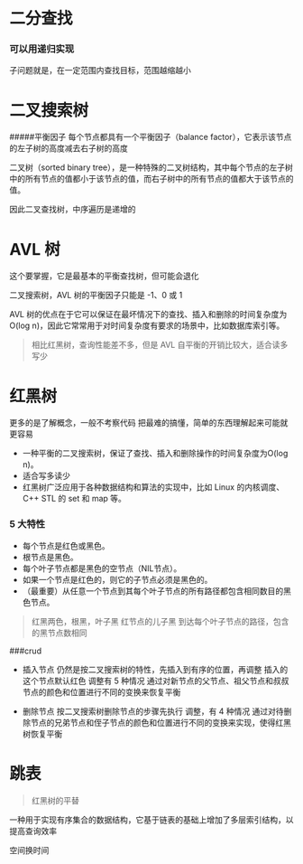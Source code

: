 # 二分查找

### 可以用递归实现
子问题就是，在一定范围内查找目标，范围越缩越小


# 二叉搜索树

#####平衡因子
每个节点都具有一个平衡因子（balance factor），它表示该节点的左子树的高度减去右子树的高度

二叉树（sorted binary tree），是一种特殊的二叉树结构，其中每个节点的左子树中的所有节点的值都小于该节点的值，而右子树中的所有节点的值都大于该节点的值。

因此二叉查找树，中序遍历是递增的

# AVL 树

这个要掌握，它是最基本的平衡查找树，但可能会退化

二叉搜索树，AVL 树的平衡因子只能是 -1、0 或 1

AVL 树的优点在于它可以保证在最坏情况下的查找、插入和删除的时间复杂度为 O(log n)，因此它常常用于对时间复杂度有要求的场景中，比如数据库索引等。

> 相比红黑树，查询性能差不多，但是 AVL 自平衡的开销比较大，适合读多写少





# 红黑树

更多的是了解概念，一般不考察代码
把最难的搞懂，简单的东西理解起来可能就更容易

* 一种平衡的二叉搜索树，保证了查找、插入和删除操作的时间复杂度为O(log n)。
* 适合写多读少
* 红黑树广泛应用于各种数据结构和算法的实现中，比如 Linux 的内核调度、C++ STL 的 set 和 map 等。

### 5 大特性
- 每个节点是红色或黑色。
- 根节点是黑色。
- 每个叶子节点都是黑色的空节点（NIL节点）。
- 如果一个节点是红色的，则它的子节点必须是黑色的。
- （最重要）从任意一个节点到其每个叶子节点的所有路径都包含相同数目的黑色节点。

> 红黑两色，根黑，叶子黑
红节点的儿子黑
到达每个叶子节点的路径，包含的黑节点数相同

###crud
- 插入节点
仍然是按二叉搜索树的特性，先插入到有序的位置，再调整
插入的这个节点默认红色
调整有 5 种情况
通过对新节点的父节点、祖父节点和叔叔节点的颜色和位置进行不同的变换来恢复平衡

- 删除节点
按二叉搜索树删除节点的步骤先执行
调整，有 4 种情况
通过对待删除节点的兄弟节点和侄子节点的颜色和位置进行不同的变换来实现，使得红黑树恢复平衡

# 跳表

> 红黑树的平替

一种用于实现有序集合的数据结构，它基于链表的基础上增加了多层索引结构，以提高查询效率

空间换时间